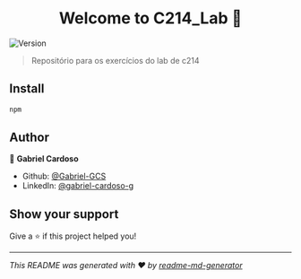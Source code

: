 <h1 align="center">Welcome to C214_Lab 👋</h1>
<p>
  <img alt="Version" src="https://img.shields.io/badge/version-1.0-blue.svg?cacheSeconds=2592000" />
</p>

> Repositório para os exercícios do lab de c214

## Install

```sh
npm
```

## Author

👤 **Gabriel Cardoso**

* Github: [@Gabriel-GCS](https://github.com/Gabriel-GCS)
* LinkedIn: [@gabriel-cardoso-g](https://linkedin.com/in/gabriel-cardoso-g)

## Show your support

Give a ⭐️ if this project helped you!

***
_This README was generated with ❤️ by [readme-md-generator](https://github.com/kefranabg/readme-md-generator)_